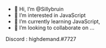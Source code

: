 - 👋 Hi, I’m @Sillybruin
- 👀 I’m interested in JavaScript
- 🌱 I’m currently learning JavaScript,
- 💞️ I’m looking to collaborate on ...


Discord : highdemand.#7727
